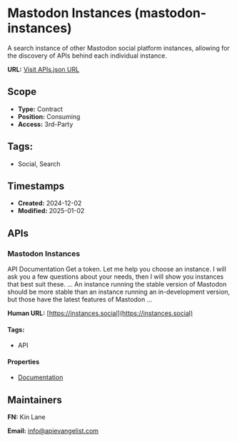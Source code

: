 # Mastodon Instances (mastodon-instances)
A search instance of other Mastodon social platform instances, allowing for the discovery of APIs behind each individual instance.

**URL:** [Visit APIs.json URL](
https://raw.githubusercontent.com/api-evangelist/mastodon-instances/refs/heads/main/apis.yml)

## Scope

- **Type:** Contract 
- **Position:** Consuming 
- **Access:** 3rd-Party 

## Tags:

 - Social, Search

## Timestamps

- **Created:** 2024-12-02 
- **Modified:** 2025-01-02 

## APIs

### Mastodon Instances

API Documentation Get a token. Let me help you choose an instance. I will
ask you a few questions about your needs, then I will show you instances
that best suit these. ... An instance running the stable version of
Mastodon should be more stable than an instance running an in-development
version, but those have the latest features of Mastodon ...

**Human URL:** [https://instances.social](https://instances.social)


#### Tags:

 - API

#### Properties

- [Documentation](https://instances.social)

## Maintainers

**FN:** Kin Lane

**Email:** info@apievangelist.com


